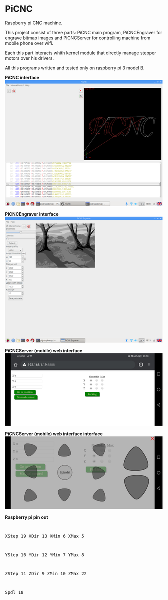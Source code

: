 # PiCNC
<p>Raspberry pi CNC machine.</p>
<p>This project consist of three parts: PiCNC main program, PiCNCEngraver for engrave bitmap images and PiCNCServer for controlling machine from mobile phone over wifi.</p>
<p>Each this part interacts whith kernel module that directly manage stepper motors over his drivers.</p>
<p>All this programs written and tested only on raspberry pi 3 model B.</p>
<p><b>PiCNC interface</b><br>
<img src="https://github.com/Michael1313/PiCNC/blob/main/screenshots/PiCNC.png" alt="raspberry pi CNC machine"></p>
<p><b>PiCNCEngraver interface</b><br>
<img src="https://github.com/Michael1313/PiCNC/blob/main/screenshots/PiCNCEngraver.png" alt="raspberry pi CNC machine"></p>
<p><b>PiCNCServer (mobile) web interface</b><br>
<img src="https://github.com/Michael1313/PiCNC/blob/main/screenshots/PiCNCServer.jpg" alt="raspberry pi CNC machine"></p>
<p><b>PiCNCServer (mobile) web interface interface</b><br>
<img src="https://github.com/Michael1313/PiCNC/blob/main/screenshots/PiCNCManualControl.jpg" alt="raspberry pi CNC machine"></p>
<p><b>Raspberry pi pin out</b></p>
<pre>

XStep 19
XDir  13
XMin  6
XMax  5

YStep 16
YDir  12
YMin  7
YMax  8

ZStep 11
ZDir  9
ZMin  10
ZMax  22

Spdl  18
</pre>
